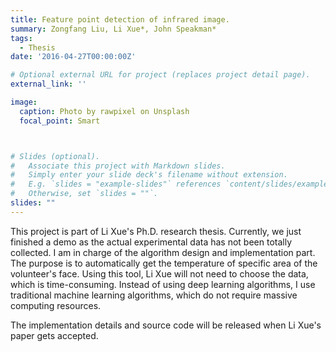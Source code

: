 ```yaml
---
title: Feature point detection of infrared image.
summary: Zongfang Liu, Li Xue*, John Speakman*
tags:
  - Thesis
date: '2016-04-27T00:00:00Z'

# Optional external URL for project (replaces project detail page).
external_link: ''

image:
  caption: Photo by rawpixel on Unsplash
  focal_point: Smart



# Slides (optional).
#   Associate this project with Markdown slides.
#   Simply enter your slide deck's filename without extension.
#   E.g. `slides = "example-slides"` references `content/slides/example-slides.md`.
#   Otherwise, set `slides = ""`.
slides: ""
---
```

This project is part of Li Xue's Ph.D. research thesis. Currently, we just finished a demo as the actual experimental data has not been totally collected. I am in charge of the algorithm design and implementation part.
The purpose is to automatically get the temperature of specific area of the volunteer's face. Using this tool, Li Xue will not need to choose the data, which is time-consuming. Instead of using deep learning algorithms, I use traditional machine learning algorithms, which do not require massive computing resources.

The implementation details and source code will be released when Li Xue's paper gets accepted. 
